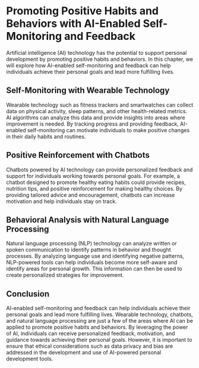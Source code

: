 Promoting Positive Habits and Behaviors with AI-Enabled Self-Monitoring and Feedback
========================================================================================================================================================

Artificial intelligence (AI) technology has the potential to support personal development by promoting positive habits and behaviors. In this chapter, we will explore how AI-enabled self-monitoring and feedback can help individuals achieve their personal goals and lead more fulfilling lives.

Self-Monitoring with Wearable Technology
----------------------------------------

Wearable technology such as fitness trackers and smartwatches can collect data on physical activity, sleep patterns, and other health-related metrics. AI algorithms can analyze this data and provide insights into areas where improvement is needed. By tracking progress and providing feedback, AI-enabled self-monitoring can motivate individuals to make positive changes in their daily habits and routines.

Positive Reinforcement with Chatbots
------------------------------------

Chatbots powered by AI technology can provide personalized feedback and support for individuals working towards personal goals. For example, a chatbot designed to promote healthy eating habits could provide recipes, nutrition tips, and positive reinforcement for making healthy choices. By providing tailored advice and encouragement, chatbots can increase motivation and help individuals stay on track.

Behavioral Analysis with Natural Language Processing
----------------------------------------------------

Natural language processing (NLP) technology can analyze written or spoken communication to identify patterns in behavior and thought processes. By analyzing language use and identifying negative patterns, NLP-powered tools can help individuals become more self-aware and identify areas for personal growth. This information can then be used to create personalized strategies for improvement.

Conclusion
----------

AI-enabled self-monitoring and feedback can help individuals achieve their personal goals and lead more fulfilling lives. Wearable technology, chatbots, and natural language processing are just a few of the areas where AI can be applied to promote positive habits and behaviors. By leveraging the power of AI, individuals can receive personalized feedback, motivation, and guidance towards achieving their personal goals. However, it is important to ensure that ethical considerations such as data privacy and bias are addressed in the development and use of AI-powered personal development tools.
